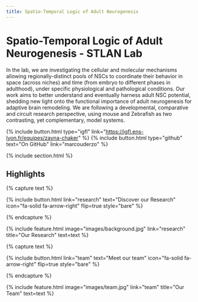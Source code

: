 ```yaml
---
title: Spatio-Temporal Logic of Adult Neurogenesis
---
```


# Spatio-Temporal Logic of Adult Neurogenesis - STLAN Lab

In the lab, we are investigating the cellular and molecular mechanisms allowing regionally-distinct pools of NSCs to coordinate their behavior in space (across niches) and time (from embryo to different phases in adulthood), under specific physiological and pathological conditions. Our work aims to better understand and eventually harness adult NSC potential, shedding new light onto the functional importance of adult neurogenesis for adaptive brain remodeling. We are following a developmental, comparative and circuit research perspective, using mouse and Zebrafish as two contrasting, yet complementary, model systems.

{%
  include button.html
  type="igfl"
  link="https://igfl.ens-lyon.fr/equipes/zayna-chaker"
%}
{%
  include button.html
  type="github"
  text="On GitHub"
  link="marcouderzo"
%}

{% include section.html %}

## Highlights

{% capture text %}


{%
  include button.html
  link="research"
  text="Discover our Research"
  icon="fa-solid fa-arrow-right"
  flip=true
  style="bare"
%}

{% endcapture %}

{%
  include feature.html
  image="images/background.jpg"
  link="research"
  title="Our Research"
  text=text
%}

{% capture text %}

{%
  include button.html
  link="team"
  text="Meet our team"
  icon="fa-solid fa-arrow-right"
  flip=true
  style="bare"
%}

{% endcapture %}

{%
  include feature.html
  image="images/team.jpg"
  link="team"
  title="Our Team"
  text=text
%}
